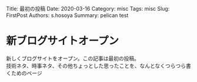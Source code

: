 Title: 最初の投稿
Date: 2020-03-16
Category: misc
Tags: misc
Slug: FirstPost
Authors: s.hosoya
Summary: pelican test

# 新ブログサイトオープン

新しくブログサイトをオープン。この記事は最初の投稿。  
技術ネタ、時事ネタ、その他ちょっとした思ったことを、なんとなくつらつら書くためのページ  
